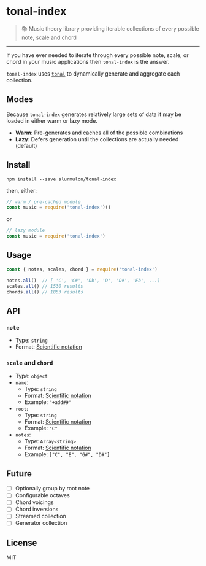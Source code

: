 # tonal-index

> :books: Music theory library providing iterable collections of every possible note, scale and chord

---

If you have ever needed to iterate through every possible note, scale, or chord in your music applications then `tonal-index` is the answer.

`tonal-index` uses [`tonal`](https://npmjs.com/tonal) to dynamically generate and aggregate each collection.

## Modes

Because `tonal-index` generates relatively large sets of data it may be loaded in either warm or lazy mode.

- **Warm**: Pre-generates and caches all of the possible combinations
- **Lazy**: Defers generation until the collections are actually needed (default)

## Install

`npm install --save slurmulon/tonal-index`

then, either:

```js
// warm / pre-cached module
const music = require('tonal-index')()
```

or

```js
// lazy module
const music = require('tonal-index')
```

## Usage

```js
const { notes, scales, chord } = require('tonal-index')

notes.all()  // [ 'C', 'C#', 'Db', 'D', 'D#', 'Eb', ...]
scales.all() // 1530 results
chords.all() // 1853 results
```

## API

### `note`
- Type: `string`
- Format: [Scientific notation](https://en.wikipedia.org/wiki/Scientific_notation)

### `scale` and `chord`
- Type: `object`
- `name`:
  - Type: `string`
  - Format: [Scientific notation](https://en.wikipedia.org/wiki/Scientific_notation)
  - Example: `"+add#9"`
- `root`:
  - Type: `string`
  - Format: [Scientific notation](https://en.wikipedia.org/wiki/Scientific_notation)
  - Example: `"C"`
- `notes`:
  - Type: `Array<string>`
  - Format: [Scientific notation](https://en.wikipedia.org/wiki/Scientific_notation)
  - Example: `["C", "E", "G#", "D#"]`



## Future

- [ ] Optionally group by root note
- [ ] Configurable octaves
- [ ] Chord voicings
- [ ] Chord inversions
- [ ] Streamed collection
- [ ] Generator collection

## License

MIT
